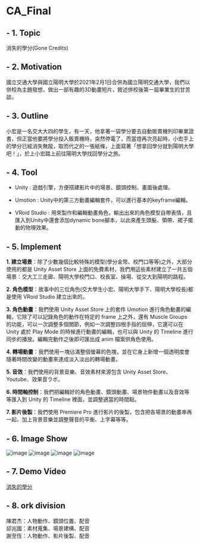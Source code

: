 # CA_Final

## - 1. Topic
消失的學分(Gone Credits)

## - 2. Motivation
國立交通大學與國立陽明大學於2021年2月1日合併為國立陽明交通大學，我們以併校為主題發想，做出一部有趣的3D動畫短片，敘述併校後第一屆畢業生的甘苦談。

## - 3. Outline
小宏是一名交大大四的學生，有一天，他拿著一袋學分要去自動販賣機列印畢業證書，但正當他要將學分投入販賣機時，突然停電了，而當燈再次亮起時，小宏手上的學分已經消失無蹤，取而代之的一張紙條，上面寫著「想拿回學分就到陽明大學吧！」，於上小宏踏上前往陽明大學找回學分之旅。

## - 4. Tool
* Unity : 遊戲引擎，方便搭建影片中的場景、鏡頭控制、畫面後處理。  

* Umotion : Unity中的第三方動畫編輯套件，可以進行基本的keyframe編輯。  

* VRoid Studio : 用來製作和編輯動畫角色，輸出出來的角色模型自帶表情，且匯入到Unity中還會添加dynamic bone腳本，以此來產生頭髮、領帶、裙子擺動的物理效果。

## - 5. Implement
**1. 建立場景**：除了少數幾個比較特殊的模型(學分金幣、校門口等等)之外，大部分使用的都是 Unity Asset Store 上面的免費素材，我們用這些素材建立了一共五個場景：交大工三走廊、陽明大學校門口、校長室、操場、從交大到陽明的路程。  

**2. 角色模型**：故事中的三位角色(交大學生小宏、陽明大學手下、陽明大學校長)都是使用 VRoid Studio 建立出來的。  

**3. 角色動畫**：我們使用 Unity Asset Store 上的套件 Umotion 進行角色動畫的編輯，它除了可以記錄角色的動作在特定的 frame 上之外，還有 Muscle Groups 的功能，可以一次調整多個關節，例如一次調整四根手指的屈伸，它還可以在 Unity 處於 Play Mode 的時候進行動畫的編輯，也可以與 Unity 的 Timeline 進行同步的播放。編輯完動作之後即可匯出成 anim 檔案供角色使用。  

**4. 轉場動畫**：我們使用一塊佔滿整個螢幕的色塊，並在它身上新增一個透明度會隨著時間改變的動畫來達成淡入淡出的轉場動畫。  

**5. 音效**：我們使用的背景音樂、音效素材來源包含 Unity Asset Store、Youtube、效果音ラボ。  

**6. 時間軸控制**：我們把編輯好的角色動畫、鏡頭動畫、場景物件動畫以及音效等等匯入到 Unity 的 Timeline 裡面，並調整適當的時間點。  
 
**7. 影片後製**：我們使用 Premiere Pro 進行影片的後製，包含把各場景的動畫串再一起、加上背景音樂並調整聲音的平衡、上字幕等等。

## - 6. Image Show
![image](https://drive.google.com/uc?export=view&id=1WNm6oSDHPO6IDxHCBsoPDi5MeYbpsiGl)
![image](https://drive.google.com/uc?export=view&id=1te6eqLsOFNpvHc_tgOVYFY2QKvPZId73)
![image](https://drive.google.com/uc?export=view&id=1AUTNUlAAEkSOLZgRDsr2V6HOy4zgdkWm)
![image](https://drive.google.com/uc?export=view&id=1rR3tmop2f6pNkT4DXUz3VLB2DAuXpBxw)
## - 7. Demo Video
[消失的學分](https://www.youtube.com/watch?v=7PEAWuVoJho&list=UUA709PCPAKldQfmaCe1aj3w&index=4 "link")

## - 8. ork division
陳君杰：人物動作、鏡頭位置、配音  
邱兆國：素材蒐集、場景建構、配音  
謝至恆：人物動作、影片後製、配音  

